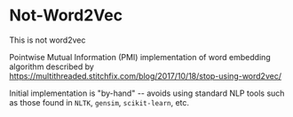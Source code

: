 # Not-Word2Vec
This is not word2vec

Pointwise Mutual Information (PMI) implementation of word embedding algorithm described by https://multithreaded.stitchfix.com/blog/2017/10/18/stop-using-word2vec/

Initial implementation is "by-hand" -- avoids using standard NLP tools such as those found in `NLTK`, `gensim`, `scikit-learn`, etc.
